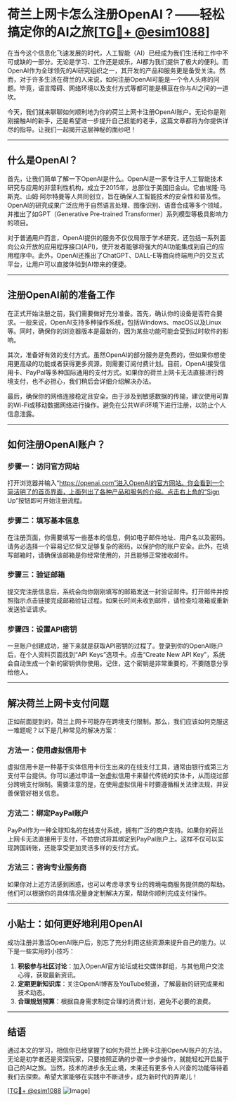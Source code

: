 # 荷兰上网卡怎么注册OpenAI？——轻松搞定你的AI之旅[[TG💪+ @esim1088](https://t.me/s/esim1088)]

在当今这个信息化飞速发展的时代，人工智能（AI）已经成为我们生活和工作中不可或缺的一部分。无论是学习、工作还是娱乐，AI都为我们提供了极大的便利。而OpenAI作为全球领先的AI研究组织之一，其开发的产品和服务更是备受关注。然而，对于许多生活在荷兰的人来说，如何注册OpenAI可能是一个令人头疼的问题。毕竟，语言障碍、网络环境以及支付方式等都可能是横亘在你与AI之间的一道坎。

今天，我们就来聊聊如何顺利地为你的荷兰上网卡注册OpenAI账户。无论你是刚刚接触AI的新手，还是希望进一步提升自己技能的老手，这篇文章都将为你提供详尽的指导。让我们一起揭开这层神秘的面纱吧！

---

## 什么是OpenAI？

首先，让我们简单了解一下OpenAI是什么。OpenAI是一家专注于人工智能技术研究与应用的非营利性机构，成立于2015年，总部位于美国旧金山。它由埃隆·马斯克、山姆·阿尔特曼等人共同创立，旨在确保人工智能技术的安全性和普及性。OpenAI的研究成果广泛应用于自然语言处理、图像识别、语音合成等多个领域，并推出了如GPT（Generative Pre-trained Transformer）系列模型等极具影响力的项目。

对于普通用户而言，OpenAI提供的服务不仅仅局限于学术研究，还包括一系列面向公众开放的应用程序接口(API)，使开发者能够将强大的AI功能集成到自己的应用程序中。此外，OpenAI还推出了ChatGPT、DALL-E等面向终端用户的交互式平台，让用户可以直接体验到AI带来的便捷。

---

## 注册OpenAI前的准备工作

在正式开始注册之前，我们需要做好充分准备。首先，确认你的设备是否符合要求。一般来说，OpenAI支持多种操作系统，包括Windows、macOS以及Linux等。同时，确保你的浏览器版本是最新的，因为某些功能可能会受到过时软件的影响。

其次，准备好有效的支付方式。虽然OpenAI的部分服务是免费的，但如果你想使用更高级的功能或者获得更多资源，则需要订阅付费计划。目前，OpenAI接受信用卡、PayPal等多种国际通用的支付方式。如果你的荷兰上网卡无法直接进行跨境支付，也不必担心，我们稍后会详细介绍解决办法。

最后，确保你的网络连接稳定且安全。由于涉及到敏感数据的传输，建议使用可靠的Wi-Fi或移动数据网络进行操作。避免在公共WiFi环境下进行注册，以防止个人信息泄露。

---

## 如何注册OpenAI账户？

### 步骤一：访问官方网站

打开浏览器并输入“https://openai.com”进入OpenAI的官方网站。你会看到一个简洁明了的首页界面，上面列出了各种产品和服务的介绍。点击右上角的“Sign Up”按钮即可开始注册流程。

### 步骤二：填写基本信息

在注册页面，你需要填写一些基本的信息，例如电子邮件地址、用户名以及密码。请务必选择一个容易记忆但又足够复杂的密码，以保护你的账户安全。此外，在填写邮箱时，请确保该邮箱是你经常使用的，并且能够正常接收邮件。

### 步骤三：验证邮箱

提交完注册信息后，系统会向你刚刚填写的邮箱发送一封验证邮件。打开邮件并按照指示点击链接完成邮箱验证过程。如果长时间未收到邮件，请检查垃圾箱或重新发送验证请求。

### 步骤四：设置API密钥

一旦账户创建成功，接下来就是获取API密钥的过程了。登录到你的OpenAI账户后，在个人资料页面找到“API Keys”选项卡。点击“Create New API Key”，系统会自动生成一个新的密钥供你使用。记住，这个密钥是非常重要的，不要随意分享给他人。

---

## 解决荷兰上网卡支付问题

正如前面提到的，荷兰上网卡可能存在跨境支付限制。那么，我们应该如何克服这一难题呢？以下是几种常见的解决方案：

### 方法一：使用虚拟信用卡

虚拟信用卡是一种基于实体信用卡衍生出来的在线支付工具，通常由银行或第三方支付平台提供。你可以通过申请一张虚拟信用卡来替代传统的实体卡，从而绕过部分跨境支付限制。需要注意的是，在使用虚拟信用卡时要遵循相关法律法规，并妥善保管好相关信息。

### 方法二：绑定PayPal账户

PayPal作为一种全球知名的在线支付系统，拥有广泛的商户支持。如果你的荷兰上网卡无法直接用于支付，不妨尝试将其绑定到PayPal账户上。这样不仅可以实现跨国转账，还能享受更加灵活多样的支付方式。

### 方法三：咨询专业服务商

如果你对上述方法感到困惑，也可以考虑寻求专业的跨境电商服务提供商的帮助。他们可以根据你的具体情况量身定制解决方案，帮助你顺利完成支付操作。

---

## 小贴士：如何更好地利用OpenAI

成功注册并激活OpenAI账户后，别忘了充分利用这些资源来提升自己的能力。以下是一些实用的小技巧：

1. **积极参与社区讨论**：加入OpenAI官方论坛或社交媒体群组，与其他用户交流心得，获取最新资讯。
2. **定期更新知识库**：关注OpenAI博客及YouTube频道，了解最新的研究成果和技术动态。
3. **合理规划预算**：根据自身需求制定合理的消费计划，避免不必要的浪费。

---

## 结语

通过本文的学习，相信你已经掌握了如何为荷兰上网卡注册OpenAI账户的方法。无论是初学者还是资深玩家，只要按照正确的步骤一步步操作，就能轻松开启属于自己的AI之旅。当然，技术的进步永无止境，未来还有更多令人兴奋的功能等待着我们去探索。希望大家能够在实践中不断进步，成为新时代的弄潮儿！

[[TG💪+ @esim1088](https://t.me/s/esim1088) ![Image](https://i.postimg.cc/4NQfJmqS/Snipaste-2025-05-13-00-14-12.png)]